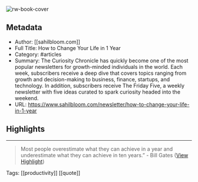 ![rw-book-cover](https://uploads-ssl.webflow.com/61a51f6d0f790c4eca5d8b97/61e88dfe98c3abf906cf61dd_S-fav-2.png)

## Metadata
- Author: [[sahilbloom.com]]
- Full Title: How to Change Your Life in 1 Year
- Category: #articles
- Summary: The Curiosity Chronicle has quickly become one of the most popular newsletters for growth-minded individuals in the world. Each week, subscribers receive a deep dive that covers topics ranging from growth and decision-making to business, finance, startups, and technology. In addition, subscribers receive The Friday Five, a weekly newsletter with five ideas curated to spark curiosity headed into the weekend.
- URL: https://www.sahilbloom.com/newsletter/how-to-change-your-life-in-1-year

## Highlights
***

> Most people overestimate what they can achieve in a year and underestimate what they can achieve in ten years.” - Bill Gates ([View Highlight](https://read.readwise.io/read/01he507a9pf1wp7x5zajpwc1bq))

Tags: [[productivity]] [[quote]] 

